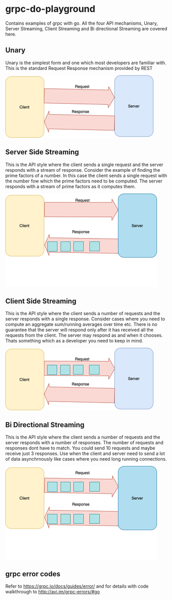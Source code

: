 # grpc-do-playground

Contains examples of grpc with go. All the four API mechanisms, Unary, Server Streaming, Client Streaming and Bi directional Streaming are covered here. 

## Unary 
Unary is the simplest form and one which most developers are familiar with. This is the standard Request Response mechanism provided by REST


![](images/Unary.png)


## Server Side Streaming 
This is the API style where the client sends a single request and the server responds with a stream of response. Consider the example of finding the prime factors of a number. In this case the client sends a single request with the number fow which the prime factors need to be computed. The server responds with a stream of prime factors as it computes them. 


![](images/ServerSideStreaming.png)

## Client Side Streaming 
This is the API style where the client sends a number of requests and the server responds with a single response. Consider cases where you need to compute an aggregate sum/running averages over time etc. There is no guarantee that the server will respond only after it has received all the requests from the client. The server may respond as and when it chooses. Thats something which as a developer you need to keep in mind.



![](images/ClientSideStreaming.png)

## Bi Directional Streaming 
This is the API style where the client sends a number of requests and the server responds with a number of responses. The number of requests and responses dont have to match. You could send 10 requests and maybe receive just 3 responses. Use when the client and server need to send a lot of data asynchrnously like cases where you need long running connections. 


![](images/BiDirectionalStreaming.png)


## grpc error codes
 
 Refer to https://grpc.io/docs/guides/error/  and for details with code walkthrough to http://avi.im/grpc-errors/#go
 


